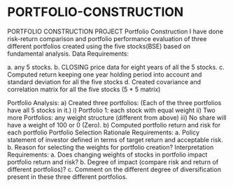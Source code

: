 # PORTFOLIO-CONSTRUCTION
PORTFOLIO CONSTRUCTION PROJECT
Portfolio Construction
I have done risk-return comparison and portfolio performance evaluation
of three different portfolios created using the five stocks(BSE) based on fundamental analysis.
Data Requirements:

a. any 5 stocks.
b. CLOSING price data for eight years of all the 5 stocks.
c. Computed return keeping one year holding period into account and standard
deviation for all the five stocks
d. Created covariance and correlation matrix for all the five stocks (5 * 5 matrix)

Portfolio Analysis:
a) Created three portfolios: (Each of the three portfolios have all 5 stocks in it.)
i) Portfolio 1: each stock with equal weight
ii) Two more Portfolios: any weight structure (different from above)
iii) No share will have a weight of 100 or 0 (Zero).
b) Computed portfolio return and risk for each portfolio
Portfolio Selection Rationale Requirements:
a. Policy statement of investor defined in terms of target return and acceptable risk.
b. Reason for selecting the weights for portfolio creation?
Interpretation Requirements:
a. Does changing weights of stocks in portfolio impact portfolio return and risk?
b. Degree of impact (compare risk and return of different portfolios)?
c. Comment on the different degree of diversification present in these three different
portfolios.

